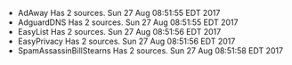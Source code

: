 * AdAway Has 2 sources. Sun 27 Aug 08:51:55 EDT 2017
* AdguardDNS Has 2 sources. Sun 27 Aug 08:51:55 EDT 2017
* EasyList Has 2 sources. Sun 27 Aug 08:51:56 EDT 2017
* EasyPrivacy Has 2 sources. Sun 27 Aug 08:51:56 EDT 2017
* SpamAssassinBillStearns Has 2 sources. Sun 27 Aug 08:51:58 EDT 2017
